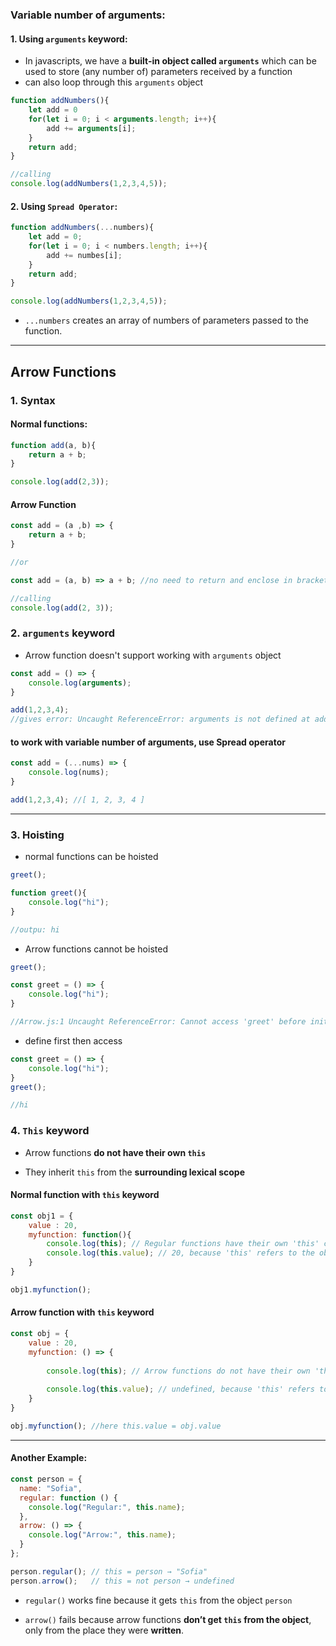 ### Variable number of arguments: 

#### 1. Using `arguments` keyword:
- In javascripts, we have a **built-in object called `arguments`** which can be used to store (any number of) parameters received by a function 
- can also loop through this `arguments` object
```js
function addNumbers(){
	let add = 0
	for(let i = 0; i < arguments.length; i++){
		add += arguments[i];
	}
	return add;
}

//calling
console.log(addNumbers(1,2,3,4,5));
```

#### 2. Using `Spread Operator`:
```js
function addNumbers(...numbers){
	let add = 0;
	for(let i = 0; i < numbers.length; i++){
		add += numbes[i];
	}
	return add;
}

console.log(addNumbers(1,2,3,4,5));
```

- `...numbers` creates an array of numbers of parameters passed to the function. 

---
## Arrow Functions
### 1. Syntax
#### Normal functions:
```js
function add(a, b){
	return a + b;
}

console.log(add(2,3));
```

#### Arrow Function
```js
const add = (a ,b) => {
	return a + b;
}

//or

const add = (a, b) => a + b; //no need to return and enclose in brackets if returning single value. must return if using paranthesis

//calling
console.log(add(2, 3));
```

### 2. `arguments` keyword
- Arrow function doesn't support working with `arguments` object 
```js
const add = () => {
	console.log(arguments);
}

add(1,2,3,4); 
//gives error: Uncaught ReferenceError: arguments is not defined at add (REPL7:2:13)
```

#### to work with variable number of arguments, use Spread operator
```js
const add = (...nums) => {
	console.log(nums);
}

add(1,2,3,4); //[ 1, 2, 3, 4 ]
```

---
### 3. Hoisting
- normal functions can be hoisted 
```js
greet();

function greet(){
	console.log("hi");
}

//outpu: hi
```

- Arrow functions cannot be hoisted
```js
greet();

const greet = () => {
    console.log("hi");
}

//Arrow.js:1 Uncaught ReferenceError: Cannot access 'greet' before initialization
```

- define first then  access
```js
const greet = () => {
    console.log("hi");
}
greet();

//hi
```

### 4. `This` keyword
- Arrow functions **do not have their own `this`**
    
- They inherit `this` from the **surrounding lexical scope**
#### Normal function with `this` keyword
```js
const obj1 = {
    value : 20,
    myfunction: function(){
        console.log(this); // Regular functions have their own 'this' context
        console.log(this.value); // 20, because 'this' refers to the obj1
    }
}

obj1.myfunction();

```

#### Arrow function with `this` keyword
```js
const obj = {
    value : 20,
    myfunction: () => {
    
        console.log(this); // Arrow functions do not have their own 'this', they inherit it from the parent scope. will point to global = window object
        
        console.log(this.value); // undefined, because 'this' refers to the global object (or undefined in strict mode)
    }
}

obj.myfunction(); //here this.value = obj.value

```

---
#### Another Example: 
```js
const person = {
  name: "Sofia",
  regular: function () {
    console.log("Regular:", this.name);
  },
  arrow: () => {
    console.log("Arrow:", this.name);
  }
};

person.regular(); // this = person → "Sofia"
person.arrow();   // this = not person → undefined

```

- `regular()` works fine because it gets `this` from the object `person`
    
- `arrow()` fails because arrow functions **don’t get `this` from the object**, only from the place they were **written**. 